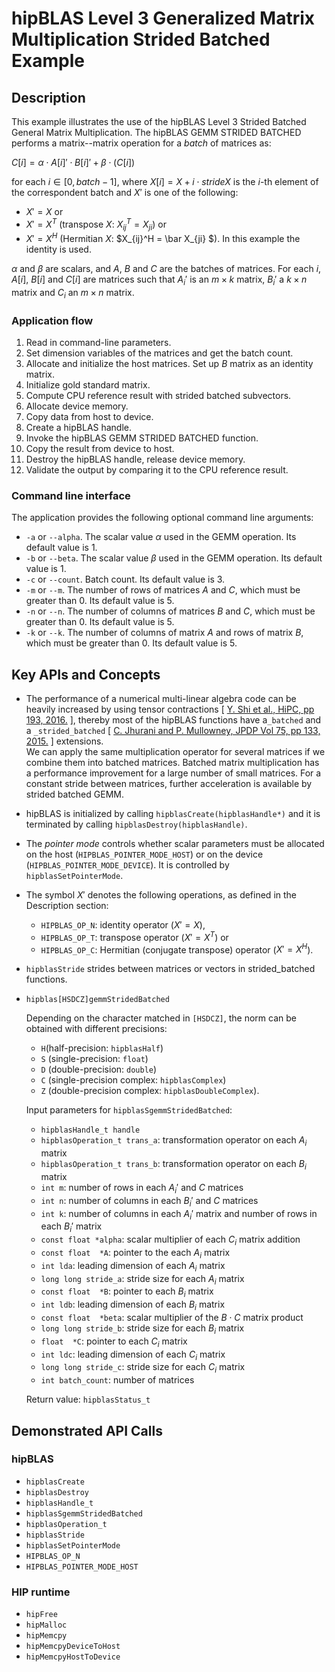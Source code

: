 # hipBLAS Level 3 Generalized Matrix Multiplication Strided Batched Example

## Description
This example illustrates the use of the hipBLAS Level 3 Strided Batched General Matrix Multiplication. The hipBLAS GEMM STRIDED BATCHED performs a matrix--matrix operation for a _batch_ of matrices as:

$C[i] = \alpha \cdot A[i]' \cdot B[i]' + \beta \cdot (C[i])$

for each $i \in [0, batch - 1]$, where $X[i] = X + i \cdot strideX$ is the $i$-th element of the correspondent batch and $X'$ is one of the following:
- $X' = X$ or
- $X' = X^T$ (transpose $X$: $X_{ij}^T = X_{ji}$) or
- $X' = X^H$ (Hermitian $X$: $X_{ij}^H = \bar X_{ji} $).
In this example the identity is used.

$\alpha$ and $\beta$ are scalars, and $A$, $B$ and $C$ are the batches of matrices. For each $i$, $A[i]$, $B[i]$ and $C[i]$ are matrices such that
$A_i'$ is an $m \times k$ matrix, $B_i'$ a $k \times n$ matrix and $C_i$ an $m \times n$ matrix.


### Application flow
1. Read in command-line parameters.
2. Set dimension variables of the matrices and get the batch count.
3. Allocate and initialize the host matrices. Set up $B$ matrix as an identity matrix.
4. Initialize gold standard matrix.
5. Compute CPU reference result with strided batched subvectors.
6. Allocate device memory.
7. Copy data from host to device.
8. Create a hipBLAS handle.
9. Invoke the hipBLAS GEMM STRIDED BATCHED function.
10. Copy the result from device to host.
11. Destroy the hipBLAS handle, release device memory.
12. Validate the output by comparing it to the CPU reference result.

### Command line interface
The application provides the following optional command line arguments:
- `-a` or `--alpha`. The scalar value $\alpha$ used in the GEMM operation. Its default value is 1.
- `-b` or `--beta`. The scalar value $\beta$ used in the GEMM operation. Its default value is 1.
- `-c` or `--count`. Batch count. Its default value is 3.
- `-m` or `--m`. The number of rows of matrices $A$ and $C$, which must be greater than 0. Its default value is 5.
- `-n` or `--n`. The number of columns of matrices $B$ and $C$, which must be greater than 0. Its default value is 5.
- `-k` or `--k`. The number of columns of matrix $A$ and rows of matrix $B$, which must be greater than 0. Its default value is 5.

## Key APIs and Concepts
- The performance of a numerical multi-linear algebra code can be heavily increased by using tensor contractions [ [Y. Shi et al., HiPC, pp 193, 2016.](https://doi.org/10.1109/HiPC.2016.031) ], thereby most of the hipBLAS functions have a`_batched` and a `_strided_batched` [ [C. Jhurani and P. Mullowney, JPDP Vol 75, pp 133, 2015.](https://doi.org/10.1016/j.jpdc.2014.09.003) ] extensions.<br/>
We can apply the same multiplication operator for several matrices if we combine them into batched matrices. Batched matrix multiplication has a performance improvement for a large number of small matrices. For a constant stride between matrices, further acceleration is available by strided batched GEMM.
- hipBLAS is initialized by calling `hipblasCreate(hipblasHandle*)` and it is terminated by calling `hipblasDestroy(hipblasHandle)`.
- The _pointer mode_ controls whether scalar parameters must be allocated on the host (`HIPBLAS_POINTER_MODE_HOST`) or on the device (`HIPBLAS_POINTER_MODE_DEVICE`). It is controlled by `hipblasSetPointerMode`.
- The symbol $X'$ denotes the following operations, as defined in the Description section:
    - `HIPBLAS_OP_N`: identity operator ($X' = X$),
    - `HIPBLAS_OP_T`: transpose operator ($X' = X^T$) or
    - `HIPBLAS_OP_C`: Hermitian (conjugate transpose) operator ($X' = X^H$).
- `hipblasStride` strides between matrices or vectors in strided_batched functions.
- `hipblas[HSDCZ]gemmStridedBatched`

    Depending on the character matched in `[HSDCZ]`, the norm can be obtained with different precisions:
    - `H`(half-precision: `hipblasHalf`)
    - `S` (single-precision: `float`)
    - `D` (double-precision: `double`)
    - `C` (single-precision complex: `hipblasComplex`)
    - `Z` (double-precision complex: `hipblasDoubleComplex`).

    Input parameters for `hipblasSgemmStridedBatched`:
    - `hipblasHandle_t handle`
    - `hipblasOperation_t trans_a`: transformation operator on each $A_i$ matrix
    - `hipblasOperation_t trans_b`: transformation operator on each $B_i$ matrix
    - `int m`: number of rows in each $A_i'$ and $C$ matrices
    - `int n`: number of columns in each $B_i'$ and $C$ matrices
    - `int k`: number of columns in each $A_i'$ matrix and number of rows in each $B_i'$ matrix
    - `const float *alpha`: scalar multiplier of each $C_i$ matrix addition
    - `const float  *A`: pointer to the each $A_i$ matrix
    - `int lda`: leading dimension of each $A_i$ matrix
    - `long long stride_a`: stride size for each $A_i$ matrix
    - `const float  *B`: pointer to each $B_i$ matrix
    - `int ldb`: leading dimension of each $B_i$ matrix
    - `const float  *beta`: scalar multiplier of the $B \cdot C$ matrix product
    - `long long stride_b`: stride size for each $B_i$ matrix
    - `float  *C`: pointer to each $C_i$ matrix
    - `int ldc`: leading dimension of each $C_i$ matrix    
    - `long long stride_c`: stride size for each $C_i$ matrix
    - `int batch_count`: number of matrices

    Return value: `hipblasStatus_t `

## Demonstrated API Calls

### hipBLAS
- `hipblasCreate`
- `hipblasDestroy`
- `hipblasHandle_t`
- `hipblasSgemmStridedBatched`
- `hipblasOperation_t`
- `hipblasStride`
- `hipblasSetPointerMode`
- `HIPBLAS_OP_N`
- `HIPBLAS_POINTER_MODE_HOST`

### HIP runtime
- `hipFree`
- `hipMalloc`
- `hipMemcpy`
- `hipMemcpyDeviceToHost`
- `hipMemcpyHostToDevice`
